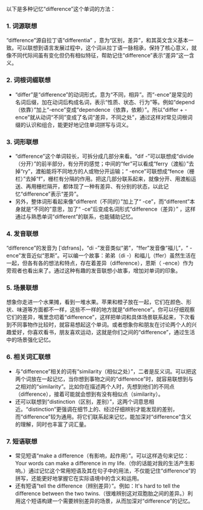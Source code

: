 以下是多种记忆“difference”这个单词的方法：

### 1. 词源联想
“difference”源自拉丁语“differentia” ，意为“区别，差异”，和其英文含义基本一致。可以联想到语言发展过程中，这个词从拉丁语一脉相承，保持了核心意义，就像不同代际间虽有变化但仍有相似特征，帮助记住“difference”表示“差异”这一含义。 

### 2. 词根词缀联想
 - “differ”是“difference”的动词形式，意为“不同，相异”。而“-ence”是常见的名词后缀，加在动词后构成名词，表示“性质、状态、行为”等。例如“depend（依靠）”加上“-ence”变成“dependence（依靠，依赖）”。所以“differ + -ence”就从动词“不同”变成了名词“差异，不同之处”，通过这样对常见词根词缀的认识和组合，能更好地记住单词拼写与词义。 

### 3. 词形联想
 - “difference”这个单词较长，可拆分成几部分来看。“dif -”可以联想成“divide（分开）”的前半部分，有分开的感觉；中间的“fer”可以看成“ferry（渡船）”去掉“ry”，渡船能将不同地方的人或物分开运输；“ -ence”可联想成“fence（栅栏）”去掉“f”，栅栏有分隔的作用。把这几部分联系起来，就像分开、用渡船运送、再用栅栏隔开，都体现了一种有差异、有分别的状态，以此记忆“difference”表示“差异”。 
 - 另外，整体词形看起来像“different（不同的）”加上了“ -ce”，而“different”本身就是“不同的”意思，加了“ -ce”后变成名词形式“difference（差异）” ，这样通过与熟悉单词“different”的联系，也能辅助记忆。 

### 4. 发音联想
“difference”的发音为 [ˈdɪfrəns]，“di -”发音类似“弟”，“ffer”发音像“福儿”，“ -ence”发音近似“恩斯”。可以编一个故事：弟弟（di -）和福儿（ffer）虽然生活在一起，但各有各的想法和特点，存在着差异（difference），恩斯（ -ence）作为旁观者也看出来了。通过这种有趣的发音联想小故事，增加对单词的印象。 

### 5. 场景联想
想象你走进一个水果摊，看到一堆水果。苹果和橙子放在一起，它们在颜色、形状、味道等方面都不一样，这些不一样的地方就是“difference”。你可以仔细观察它们的差异，嘴里念叨着“difference”，这样把单词和具体场景联系起来，下次看到不同事物作比较时，就容易想起这个单词。或者想象你和朋友在讨论两个人的兴趣爱好，你喜欢看书，朋友喜欢运动，这就是你们之间的“difference”，通过生活中的场景强化记忆。 

### 6. 相关词汇联想
 - 与“difference”相关的词有“similarity（相似之处）”，二者是反义词。可以把这两个词放在一起记忆，当你想到事物之间的“difference”时，就容易联想到与之相对的“similarity”。比如你在描述两个人时，先想到他们的不同点（difference），接着可能就会想到有没有相似点（similarity）。 
 - 还可以联想到“distinction（区别，差别）”，这两个词意思相近。“distinction”更强调在细节上的、经过仔细辨别才能发现的差别，而“difference”较为通用。将它们联系起来记忆，能加深对“difference”含义的理解，同时也丰富了词汇量。 

### 7. 短语联想
 - 常见短语“make a difference（有影响，起作用）”。可以这样造句来记忆：Your words can make a difference in my life.（你的话能对我的生活产生影响。）通过记忆这个常用短语及其在句子中的用法，不仅能记住“difference”的拼写，还能更好地掌握它在实际语境中的含义和运用。 
 - 还有短语“tell the difference（辨别差异）”。例如：It's hard to tell the difference between the two twins.（很难辨别这对双胞胎之间的差异。）利用这个短语构建一个需要辨别差异的场景，从而加深对“difference”的记忆。 